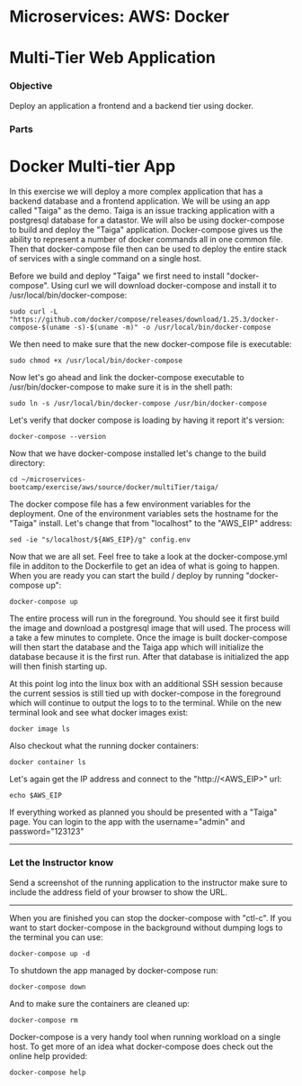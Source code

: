 # Microservices: AWS: Docker
# Multi-Tier Web Application

### Objective

Deploy an application a frontend and a backend tier using docker.

### Parts


# Docker Multi-tier App

In this exercise we will deploy a more complex application that has a backend database and a frontend application.  We will be using an app called "Taiga" as the demo.  Taiga is an issue tracking application with a postgresql database for a datastor.  We will also be using docker-compose to build and deploy the "Taiga" application.  Docker-compose gives us the ability to represent a number of docker commands all in one common file.  Then that docker-compose file then can be used to deploy the entire stack of services with a single command on a single host.

Before we build and deploy "Taiga" we first need to install "docker-compose".  Using curl we will download docker-compose and install it to /usr/local/bin/docker-compose:

~~~shell
sudo curl -L "https://github.com/docker/compose/releases/download/1.25.3/docker-compose-$(uname -s)-$(uname -m)" -o /usr/local/bin/docker-compose
~~~

We then need to make sure that the new docker-compose file is executable:

~~~shell
sudo chmod +x /usr/local/bin/docker-compose
~~~

Now let's go ahead and link the docker-compose executable to /usr/bin/docker-compose to make sure it is in the shell path:

~~~shell
sudo ln -s /usr/local/bin/docker-compose /usr/bin/docker-compose
~~~

Let's verify that docker compose is loading by having it report it's version:

~~~shell
docker-compose --version
~~~

Now that we have docker-compose installed let's change to the build directory:

~~~shell
cd ~/microservices-bootcamp/exercise/aws/source/docker/multiTier/taiga/
~~~

The docker compose file has a few environment variables for the deployment.  One of the environment variables sets the hostname for the "Taiga" install.  Let's change that from "localhost" to the "AWS_EIP" address:

~~~shell
sed -ie "s/localhost/${AWS_EIP}/g" config.env
~~~

Now that we are all set.  Feel free to take a look at the docker-compose.yml file in additon to the Dockerfile to get an idea of what is going to happen.  When you are ready you can start the build / deploy by running "docker-compose up":

~~~shell
docker-compose up
~~~

The entire process will run in the foreground.  You should see it first build the image and download a postgresql image that will used.  The process will a take a few minutes to complete.  Once the image is built docker-compose will then start the database and the Taiga app which will initialize the database because it is the first run.  After that database is initialized the app will then finish starting up.

At this point log into the linux box with an additional SSH session because the current sessios is still tied up with docker-compose in the foreground which will continue to output the logs to to the terminal.  While on the new terminal look and see what docker images exist:

~~~shell
docker image ls
~~~

Also checkout what the running docker containers:

~~~shell
docker container ls
~~~

Let's again get the IP address and connect to the "http://<AWS_EIP>" url:

~~~shell
echo $AWS_EIP
~~~

If everything worked as planned you should be presented with a "Taiga" page.  You can login to the app with the username="admin" and password="123123"

___

### Let the Instructor know

Send a screenshot of the running application to the instructor make sure to include the address field of your browser to show the URL.

___

When you are finished you can stop the docker-compose with "ctl-c".  If you want to start docker-compose in the background without dumping logs to the terminal you can use:

~~~shell
docker-compose up -d
~~~

To shutdown the app managed by docker-compose run:

~~~shell
docker-compose down
~~~

And to make sure the containers are cleaned up:

~~~shell
docker-compose rm
~~~

Docker-compose is a very handy tool when running workload on a single host.  To get more of an idea what docker-compose does check out the online help provided:

~~~shell
docker-compose help
~~~
